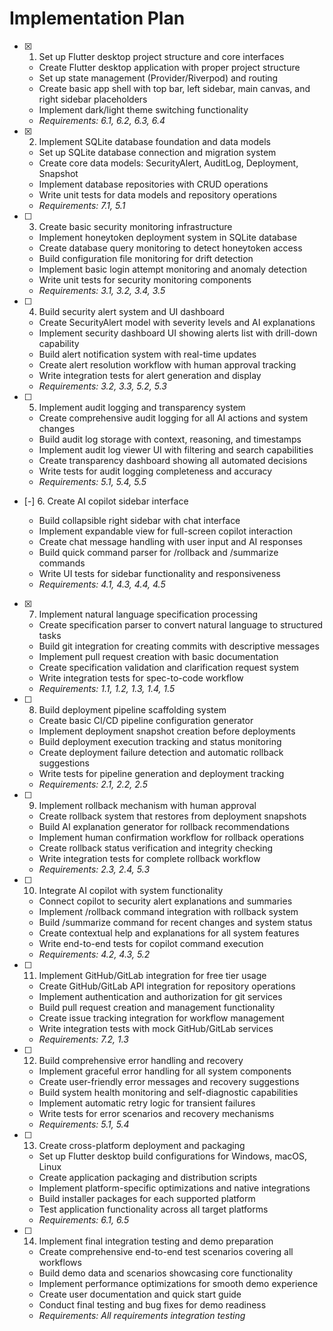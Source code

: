 # Implementation Plan

- [x] 1. Set up Flutter desktop project structure and core interfaces



  - Create Flutter desktop application with proper project structure
  - Set up state management (Provider/Riverpod) and routing
  - Create basic app shell with top bar, left sidebar, main canvas, and right sidebar placeholders
  - Implement dark/light theme switching functionality
  - _Requirements: 6.1, 6.2, 6.3, 6.4_

- [x] 2. Implement SQLite database foundation and data models



  - Set up SQLite database connection and migration system
  - Create core data models: SecurityAlert, AuditLog, Deployment, Snapshot
  - Implement database repositories with CRUD operations
  - Write unit tests for data models and repository operations
  - _Requirements: 7.1, 5.1_

- [ ] 3. Create basic security monitoring infrastructure


  - Implement honeytoken deployment system in SQLite database
  - Create database query monitoring to detect honeytoken access
  - Build configuration file monitoring for drift detection
  - Implement basic login attempt monitoring and anomaly detection
  - Write unit tests for security monitoring components
  - _Requirements: 3.1, 3.2, 3.4, 3.5_

- [ ] 4. Build security alert system and UI dashboard
  - Create SecurityAlert model with severity levels and AI explanations
  - Implement security dashboard UI showing alerts list with drill-down capability
  - Build alert notification system with real-time updates
  - Create alert resolution workflow with human approval tracking
  - Write integration tests for alert generation and display
  - _Requirements: 3.2, 3.3, 5.2, 5.3_

- [ ] 5. Implement audit logging and transparency system
  - Create comprehensive audit logging for all AI actions and system changes
  - Build audit log storage with context, reasoning, and timestamps
  - Implement audit log viewer UI with filtering and search capabilities
  - Create transparency dashboard showing all automated decisions
  - Write tests for audit logging completeness and accuracy
  - _Requirements: 5.1, 5.4, 5.5_

- [-] 6. Create AI copilot sidebar interface

  - Build collapsible right sidebar with chat interface
  - Implement expandable view for full-screen copilot interaction
  - Create chat message handling with user input and AI responses
  - Build quick command parser for /rollback and /summarize commands
  - Write UI tests for sidebar functionality and responsiveness
  - _Requirements: 4.1, 4.3, 4.4, 4.5_

- [x] 7. Implement natural language specification processing



  - Create specification parser to convert natural language to structured tasks
  - Build git integration for creating commits with descriptive messages
  - Implement pull request creation with basic documentation
  - Create specification validation and clarification request system
  - Write integration tests for spec-to-code workflow
  - _Requirements: 1.1, 1.2, 1.3, 1.4, 1.5_

- [ ] 8. Build deployment pipeline scaffolding system
  - Create basic CI/CD pipeline configuration generator
  - Implement deployment snapshot creation before deployments
  - Build deployment execution tracking and status monitoring
  - Create deployment failure detection and automatic rollback suggestions
  - Write tests for pipeline generation and deployment tracking
  - _Requirements: 2.1, 2.2, 2.5_

- [ ] 9. Implement rollback mechanism with human approval
  - Create rollback system that restores from deployment snapshots
  - Build AI explanation generator for rollback recommendations
  - Implement human confirmation workflow for rollback operations
  - Create rollback status verification and integrity checking
  - Write integration tests for complete rollback workflow
  - _Requirements: 2.3, 2.4, 5.3_

- [ ] 10. Integrate AI copilot with system functionality
  - Connect copilot to security alert explanations and summaries
  - Implement /rollback command integration with rollback system
  - Build /summarize command for recent changes and system status
  - Create contextual help and explanations for all system features
  - Write end-to-end tests for copilot command execution
  - _Requirements: 4.2, 4.3, 5.2_

- [ ] 11. Implement GitHub/GitLab integration for free tier usage
  - Create GitHub/GitLab API integration for repository operations
  - Implement authentication and authorization for git services
  - Build pull request creation and management functionality
  - Create issue tracking integration for workflow management
  - Write integration tests with mock GitHub/GitLab services
  - _Requirements: 7.2, 1.3_

- [ ] 12. Build comprehensive error handling and recovery
  - Implement graceful error handling for all system components
  - Create user-friendly error messages and recovery suggestions
  - Build system health monitoring and self-diagnostic capabilities
  - Implement automatic retry logic for transient failures
  - Write tests for error scenarios and recovery mechanisms
  - _Requirements: 5.1, 5.4_

- [ ] 13. Create cross-platform deployment and packaging
  - Set up Flutter desktop build configurations for Windows, macOS, Linux
  - Create application packaging and distribution scripts
  - Implement platform-specific optimizations and native integrations
  - Build installer packages for each supported platform
  - Test application functionality across all target platforms
  - _Requirements: 6.1, 6.5_

- [ ] 14. Implement final integration testing and demo preparation
  - Create comprehensive end-to-end test scenarios covering all workflows
  - Build demo data and scenarios showcasing core functionality
  - Implement performance optimizations for smooth demo experience
  - Create user documentation and quick start guide
  - Conduct final testing and bug fixes for demo readiness
  - _Requirements: All requirements integration testing_